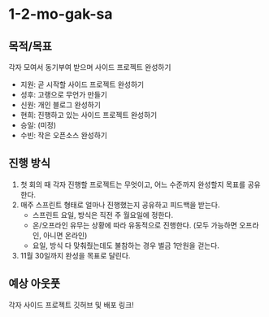 # 1-2-mo-gak-sa

## 목적/목표
각자 모여서 동기부여 받으며 사이드 프로젝트 완성하기
- 지원: 곧 시작할 사이드 프로젝트 완성하기
- 성후: 고랭으로 무언가 만들기
- 신원: 개인 블로그 완성하기
- 현희: 진행하고 있는 사이드 프로젝트 완성하기
- 승일: (미정)
- 수빈: 작은 오픈소스 완성하기

## 진행 방식
1. 첫 회의 때 각자 진행할 프로젝트는 무엇이고, 어느 수준까지 완성할지 목표를 공유한다.
2. 매주 스프린트 형태로 얼마나 진행했는지 공유하고 피드백을 받는다.
   - 스프린트 요일, 방식은 직전 주 월요일에 정한다.
   - 온/오프라인 유무는 상황에 따라 유동적으로 진행한다. (모두 가능하면 오프라인, 아니면 온라인)
   - 요일, 방식 다 맞춰줬는데도 불참하는 경우 벌금 1만원을 걷는다.
3. 11월 30일까지 완성을 목표로 달린다.

## 예상 아웃풋
각자 사이드 프로젝트 깃허브 및 배포 링크!
